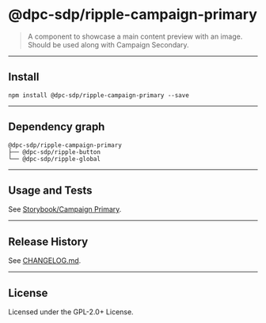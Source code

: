 # @dpc-sdp/ripple-campaign-primary

> A component to showcase a main content preview with an image. Should be used
along with Campaign Secondary.

--------------------------------------------------------------------------------

## Install

```shell
npm install @dpc-sdp/ripple-campaign-primary --save
```

--------------------------------------------------------------------------------

## Dependency graph

```shell
@dpc-sdp/ripple-campaign-primary
├── @dpc-sdp/ripple-button
└── @dpc-sdp/ripple-global
```

--------------------------------------------------------------------------------

## Usage and Tests

See [Storybook/Campaign Primary](https://storybook-ripple-master.lagoon.vicsdp.amazee.io/?selectedKind=Organisms/CampaignPrimary&selectedStory=Campaign%20Primary).

--------------------------------------------------------------------------------

## Release History

See [CHANGELOG.md](./CHANGELOG.md).

--------------------------------------------------------------------------------

## License

Licensed under the GPL-2.0+ License.
